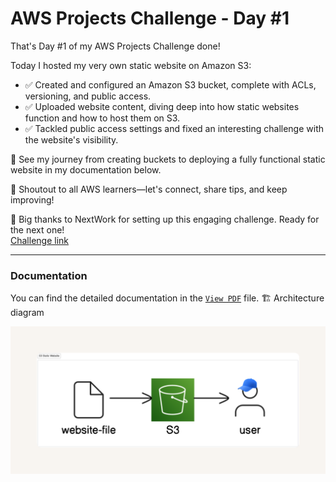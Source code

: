 # AWS Projects Challenge - Day #1

That's Day #1 of my AWS Projects Challenge done!

Today I hosted my very own static website on Amazon S3:

- ✅ Created and configured an Amazon S3 bucket, complete with ACLs, versioning, and public access.
- ✅ Uploaded website content, diving deep into how static websites function and how to host them on S3.
- ✅ Tackled public access settings and fixed an interesting challenge with the website's visibility.

📸 See my journey from creating buckets to deploying a fully functional static website in my documentation below.

📢 Shoutout to all AWS learners—let's connect, share tips, and keep improving!

🙏 Big thanks to NextWork for setting up this engaging challenge. Ready for the next one!  
[Challenge link](link.nextwork.org/linkedin)

---

### Documentation

You can find the detailed documentation in the [`View PDF`](docs/AWS_Challenge_Day1.pdf) file.
🏗️ Architecture diagram

![S3 Static Website](https://github.com/AslamEl/AWS-Projects-Challenge-01/blob/main/docs/s3-static-site-diagram.png?raw=true)

